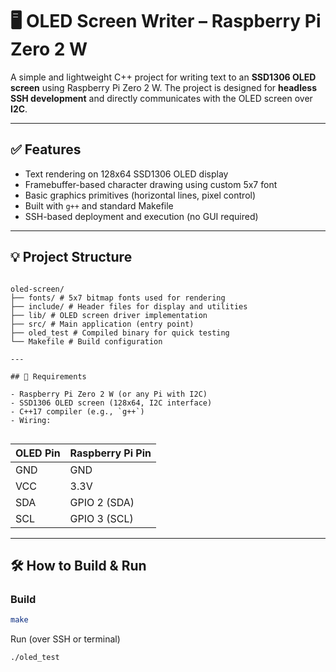 # 🖥️ OLED Screen Writer – Raspberry Pi Zero 2 W

A simple and lightweight C++ project for writing text to an **SSD1306 OLED screen** using Raspberry Pi Zero 2 W. The project is designed for **headless SSH development** and directly communicates with the OLED screen over **I2C**.

---

## ✅ Features

- Text rendering on 128x64 SSD1306 OLED display
- Framebuffer-based character drawing using custom 5x7 font
- Basic graphics primitives (horizontal lines, pixel control)
- Built with `g++` and standard Makefile
- SSH-based deployment and execution (no GUI required)

---

## 💡 Project Structure


```

oled-screen/
├── fonts/ # 5x7 bitmap fonts used for rendering
├── include/ # Header files for display and utilities
├── lib/ # OLED screen driver implementation
├── src/ # Main application (entry point)
├── oled_test # Compiled binary for quick testing
└── Makefile # Build configuration

---

## 🧰 Requirements

- Raspberry Pi Zero 2 W (or any Pi with I2C)
- SSD1306 OLED screen (128x64, I2C interface)
- C++17 compiler (e.g., `g++`)
- Wiring:


```

| OLED Pin | Raspberry Pi Pin |
|----------|------------------|
| GND      | GND              |
| VCC      | 3.3V             |
| SDA      | GPIO 2 (SDA)     |
| SCL      | GPIO 3 (SCL)     |

---

## 🛠️ How to Build & Run

### Build

```bash
make
```

Run (over SSH or terminal)
```
./oled_test
```

